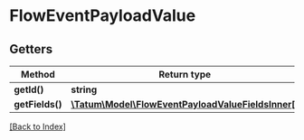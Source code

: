 # FlowEventPayloadValue

## Getters

Method | Return type | Description | Notes
------------ | ------------- | ------------- | -------------
**getId()** | **string** | Event type | [optional]
**getFields()** | [**\Tatum\Model\FlowEventPayloadValueFieldsInner[]**](FlowEventPayloadValueFieldsInner.md) |  | [optional]

[[Back to Index]](../index.md)
